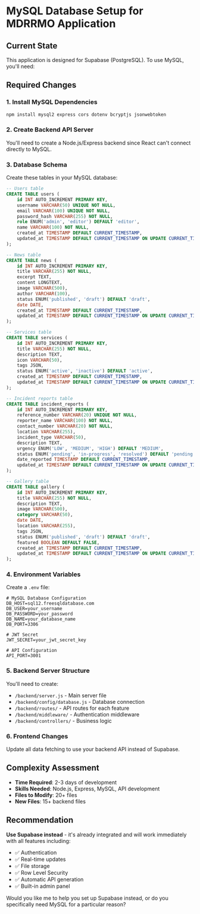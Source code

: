 # MySQL Database Setup for MDRRMO Application

## Current State
This application is designed for Supabase (PostgreSQL). To use MySQL, you'll need:

## Required Changes

### 1. Install MySQL Dependencies
```bash
npm install mysql2 express cors dotenv bcryptjs jsonwebtoken
```

### 2. Create Backend API Server
You'll need to create a Node.js/Express backend since React can't connect directly to MySQL.

### 3. Database Schema
Create these tables in your MySQL database:

```sql
-- Users table
CREATE TABLE users (
    id INT AUTO_INCREMENT PRIMARY KEY,
    username VARCHAR(50) UNIQUE NOT NULL,
    email VARCHAR(100) UNIQUE NOT NULL,
    password_hash VARCHAR(255) NOT NULL,
    role ENUM('admin', 'editor') DEFAULT 'editor',
    name VARCHAR(100) NOT NULL,
    created_at TIMESTAMP DEFAULT CURRENT_TIMESTAMP,
    updated_at TIMESTAMP DEFAULT CURRENT_TIMESTAMP ON UPDATE CURRENT_TIMESTAMP
);

-- News table
CREATE TABLE news (
    id INT AUTO_INCREMENT PRIMARY KEY,
    title VARCHAR(255) NOT NULL,
    excerpt TEXT,
    content LONGTEXT,
    image VARCHAR(500),
    author VARCHAR(100),
    status ENUM('published', 'draft') DEFAULT 'draft',
    date DATE,
    created_at TIMESTAMP DEFAULT CURRENT_TIMESTAMP,
    updated_at TIMESTAMP DEFAULT CURRENT_TIMESTAMP ON UPDATE CURRENT_TIMESTAMP
);

-- Services table
CREATE TABLE services (
    id INT AUTO_INCREMENT PRIMARY KEY,
    title VARCHAR(255) NOT NULL,
    description TEXT,
    icon VARCHAR(50),
    tags JSON,
    status ENUM('active', 'inactive') DEFAULT 'active',
    created_at TIMESTAMP DEFAULT CURRENT_TIMESTAMP,
    updated_at TIMESTAMP DEFAULT CURRENT_TIMESTAMP ON UPDATE CURRENT_TIMESTAMP
);

-- Incident reports table
CREATE TABLE incident_reports (
    id INT AUTO_INCREMENT PRIMARY KEY,
    reference_number VARCHAR(20) UNIQUE NOT NULL,
    reporter_name VARCHAR(100) NOT NULL,
    contact_number VARCHAR(20) NOT NULL,
    location VARCHAR(255),
    incident_type VARCHAR(50),
    description TEXT,
    urgency ENUM('LOW', 'MEDIUM', 'HIGH') DEFAULT 'MEDIUM',
    status ENUM('pending', 'in-progress', 'resolved') DEFAULT 'pending',
    date_reported TIMESTAMP DEFAULT CURRENT_TIMESTAMP,
    updated_at TIMESTAMP DEFAULT CURRENT_TIMESTAMP ON UPDATE CURRENT_TIMESTAMP
);

-- Gallery table
CREATE TABLE gallery (
    id INT AUTO_INCREMENT PRIMARY KEY,
    title VARCHAR(255) NOT NULL,
    description TEXT,
    image VARCHAR(500),
    category VARCHAR(50),
    date DATE,
    location VARCHAR(255),
    tags JSON,
    status ENUM('published', 'draft') DEFAULT 'draft',
    featured BOOLEAN DEFAULT FALSE,
    created_at TIMESTAMP DEFAULT CURRENT_TIMESTAMP,
    updated_at TIMESTAMP DEFAULT CURRENT_TIMESTAMP ON UPDATE CURRENT_TIMESTAMP
);
```

### 4. Environment Variables
Create a `.env` file:

```env
# MySQL Database Configuration
DB_HOST=sql12.freesqldatabase.com
DB_USER=your_username
DB_PASSWORD=your_password
DB_NAME=your_database_name
DB_PORT=3306

# JWT Secret
JWT_SECRET=your_jwt_secret_key

# API Configuration
API_PORT=3001
```

### 5. Backend Server Structure
You'll need to create:
- `/backend/server.js` - Main server file
- `/backend/config/database.js` - Database connection
- `/backend/routes/` - API routes for each feature
- `/backend/middleware/` - Authentication middleware
- `/backend/controllers/` - Business logic

### 6. Frontend Changes
Update all data fetching to use your backend API instead of Supabase.

## Complexity Assessment
- **Time Required**: 2-3 days of development
- **Skills Needed**: Node.js, Express, MySQL, API development
- **Files to Modify**: 20+ files
- **New Files**: 15+ backend files

## Recommendation
**Use Supabase instead** - it's already integrated and will work immediately with all features including:
- ✅ Authentication
- ✅ Real-time updates
- ✅ File storage
- ✅ Row Level Security
- ✅ Automatic API generation
- ✅ Built-in admin panel

Would you like me to help you set up Supabase instead, or do you specifically need MySQL for a particular reason?